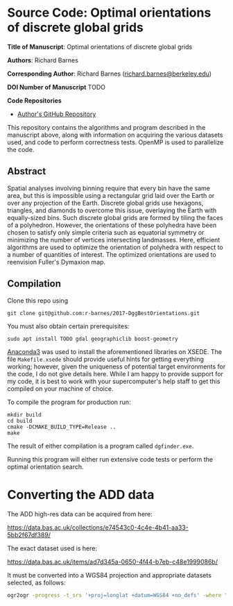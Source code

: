 Source Code: Optimal orientations of discrete global grids
==========================================================

**Title of Manuscript**:
Optimal orientations of discrete global grids

**Authors**: Richard Barnes

**Corresponding Author**: Richard Barnes (richard.barnes@berkeley.edu)

**DOI Number of Manuscript**
TODO

**Code Repositories**
 * [Author's GitHub Repository](https://github.com/r-barnes/Barnes2019-DggBestOrientations)

This repository contains the algorithms and program described in the manuscript
above, along with information on acquiring the various datasets used, and code
to perform correctness tests. OpenMP is used to parallelize the code.



Abstract
--------

Spatial analyses involving binning require that every bin have the same area,
but this is impossible using a rectangular grid laid over the Earth or over any
projection of the Earth. Discrete global grids use hexagons, triangles, and
diamonds to overcome this issue, overlaying the Earth with equally-sized bins.
Such discrete global grids are formed by tiling the faces of a polyhedron.
However, the orientations of these polyhedra have been chosen to satisfy only
simple criteria such as equatorial symmetry or minimizing the number of vertices
intersecting landmasses. Here, efficient algorithms are used to optimize the
orientation of polyhedra with respect to a number of quantities of interest. The
optimized orientations are used to reenvision Fuller's Dymaxion map.



Compilation
-----------

Clone this repo using

    git clone git@github.com:r-barnes/2017-DggBestOrientations.git

You must also obtain certain prerequisites:

    sudo apt install TODO gdal geographiclib boost-geometry

[Anaconda3](#TODO) was used to install the aforementioned libraries on XSEDE.
The file `Makefile.xsede` should provide useful hints for getting everything
working; however, given the uniqueness of potential target environments for the
code, I do not give details here. While I am happy to provide support for my
code, it is best to work with your supercomputer's help staff to get this
compiled on your machine of choice.

To compile the program for production run:

    mkdir build
    cd build
    cmake -DCMAKE_BUILD_TYPE=Release ..
    make

The result of either compilation is a program called `dgfinder.exe`.

Running this program will either run extensive code tests or perform the optimal
orientation search.



Converting the ADD data
=======================

The ADD high-res data can be acquired from here:

https://data.bas.ac.uk/collections/e74543c0-4c4e-4b41-aa33-5bb2f67df389/

The exact dataset used is here:

https://data.bas.ac.uk/items/ad7d345a-0650-4f44-b7eb-c48e1999086b/

It must be converted into a WGS84 projection and appropriate datasets selected,
as follows:
```bash
ogr2ogr -progress -t_srs '+proj=longlat +datum=WGS84 +no_defs' -where "surface='ice coastline' OR surface='grounding line'" -f "ESRI Shapefile" add_ice_coast_and_grounding_line.shp add_coastline_high_res_line_v7.3.shp
```
